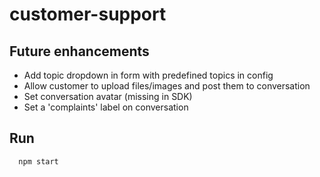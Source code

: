 # customer-support

## Future enhancements
* Add topic dropdown in form with predefined topics in config
* Allow customer to upload files/images and post them to conversation
* Set conversation avatar (missing in SDK)
* Set a 'complaints' label on conversation

## Run
```bash
  npm start
```